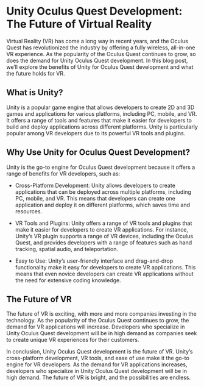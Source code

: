 # Unity Oculus Quest Development: The Future of Virtual Reality

Virtual Reality (VR) has come a long way in recent years, and the Oculus Quest has revolutionized the industry by offering a fully wireless, all-in-one VR experience. As the popularity of the Oculus Quest continues to grow, so does the demand for Unity Oculus Quest development. In this blog post, we’ll explore the benefits of Unity for Oculus Quest development and what the future holds for VR.

## What is Unity?
Unity is a popular game engine that allows developers to create 2D and 3D games and applications for various platforms, including PC, mobile, and VR. It offers a range of tools and features that make it easier for developers to build and deploy applications across different platforms. Unity is particularly popular among VR developers due to its powerful VR tools and plugins.

## Why Use Unity for Oculus Quest Development?
Unity is the go-to engine for Oculus Quest development because it offers a range of benefits for VR developers, such as:

   - Cross-Platform Development: Unity allows developers to create applications that can be deployed across multiple platforms, including PC, mobile, and VR. This means that developers can create one application and deploy it on different platforms, which saves time and resources.

   - VR Tools and Plugins: Unity offers a range of VR tools and plugins that make it easier for developers to create VR applications. For instance, Unity’s VR plugin supports a range of VR devices, including the Oculus Quest, and provides developers with a range of features such as hand tracking, spatial audio, and teleportation.

   - Easy to Use: Unity’s user-friendly interface and drag-and-drop functionality make it easy for developers to create VR applications. This means that even novice developers can create VR applications without the need for extensive coding knowledge.

## The Future of VR
The future of VR is exciting, with more and more companies investing in the technology. As the popularity of the Oculus Quest continues to grow, the demand for VR applications will increase. Developers who specialize in Unity Oculus Quest development will be in high demand as companies seek to create unique VR experiences for their customers.

In conclusion, Unity Oculus Quest development is the future of VR. Unity’s cross-platform development, VR tools, and ease of use make it the go-to engine for VR developers. As the demand for VR applications increases, developers who specialize in Unity Oculus Quest development will be in high demand. The future of VR is bright, and the possibilities are endless.
